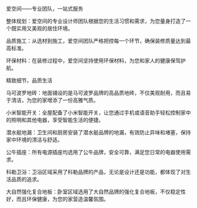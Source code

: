 爱空间——专业团队，一站式服务

整体规划：爱空间的专业设计师团队根据您的生活习惯和需求，为您量身打造了一个既实用又美观的居住环境。

品质施工：从选材到施工，爱空间团队严格把控每一个环节，确保装修质量达到最高标准。

环保材料：在装修过程中，爱空间坚持使用环保材料，为您和家人的健康保驾护航。


精致细节，品质生活

马可波罗地砖：地面铺设的是马可波罗品牌的高品质地砖，不仅美观耐用，而且易于清洁，为您的家增添了一份高雅气质。

小米智能开关：全屋配备了小米智能开关，让您通过手机或语音助手轻松控制家中的照明和其他电器，享受智能生活的便捷。

潜水艇地漏：卫生间和厨房安装了潜水艇品牌的地漏，有效防止异味和堵塞，保持家中环境的清洁与舒适。

公牛插座：所有电源插座均选用了公牛品牌，安全可靠，满足您日常的电器使用需求。

科勒卫浴：卫浴区域采用了科勒品牌的产品，无论是设计还是功能，都体现了对生活品质的追求。

大自然强化复合地板：卧室区域选用了大自然品牌的强化复合地板，不仅稳定性好，而且环保健康，为您的家营造温馨氛围。

